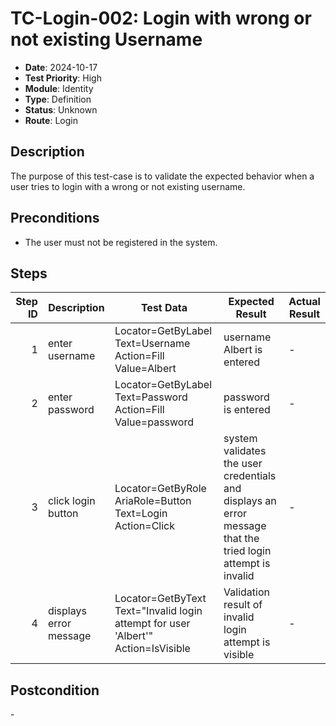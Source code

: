 # TC-Login-002: Login with wrong or not existing Username

- **Date**: 2024-10-17
- **Test Priority**: High
- **Module**: Identity
- **Type**: Definition
- **Status**: Unknown
- **Route**: Login

## Description

The purpose of this test-case is to validate the expected behavior when a user tries to login with a wrong or not existing username.

## Preconditions

- The user must not be registered in the system.

## Steps

<!-- STEPS:BEGIN -->
| Step ID | Description            | Test Data                                                                           | Expected Result                                                                                             | Actual Result |
| -------:| ---------------------- | ----------------------------------------------------------------------------------- | ----------------------------------------------------------------------------------------------------------- | ------------- |
| 1       | enter username         | Locator=GetByLabel Text=Username Action=Fill Value=Albert                           | username Albert is entered                                                                                  | -             |
| 2       | enter password         | Locator=GetByLabel Text=Password Action=Fill Value=password                         | password is entered                                                                                         | -             |
| 3       | click login button     | Locator=GetByRole AriaRole=Button Text=Login Action=Click                           | system validates the user credentials and displays an error message that the tried login attempt is invalid | -             |
| 4       | displays error message | Locator=GetByText Text=\"Invalid login attempt for user 'Albert'\" Action=IsVisible | Validation result of invalid login attempt is visible                                                       | -             |
<!-- STEPS:END -->

## Postcondition

\-
